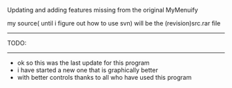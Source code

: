 Updating and adding features missing from the original MyMenuify

my source( until i figure out how to use svn) will be the (revision)src.rar file

---

TODO:

---

- ok so this was the last update for this program
- i have started a new one that is graphically better
- with better controls thanks to all who have used this program



